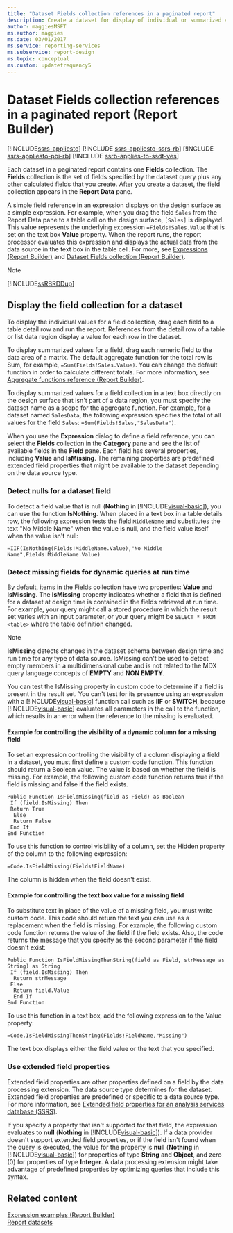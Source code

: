 ```yaml
---
title: "Dataset Fields collection references in a paginated report"
description: Create a dataset for display of individual or summarized values in the Report Data pane of Report Builder in a paginated report.
author: maggiesMSFT
ms.author: maggies
ms.date: 03/01/2017
ms.service: reporting-services
ms.subservice: report-design
ms.topic: conceptual
ms.custom: updatefrequency5
---
```

# Dataset Fields collection references in a paginated report (Report Builder)

[!INCLUDE[ssrs-appliesto](../../includes/ssrs-appliesto.md)] [!INCLUDE [ssrs-appliesto-ssrs-rb](../../includes/ssrs-appliesto-ssrs-rb.md)] [!INCLUDE [ssrs-appliesto-pbi-rb](../../includes/ssrs-appliesto-pbi-rb.md)] [!INCLUDE [ssrb-applies-to-ssdt-yes](../../includes/ssrb-applies-to-ssdt-yes.md)]

  Each dataset in a paginated report contains one **Fields** collection. The **Fields** collection is the set of fields specified by the dataset query plus any other calculated fields that you create. After you create a dataset, the field collection appears in the **Report Data** pane.  
  
 A simple field reference in an expression displays on the design surface as a simple expression. For example, when you drag the field `Sales` from the Report Data pane to a table cell on the design surface, `[Sales]` is displayed. This value represents the underlying expression `=Fields!Sales.Value` that is set on the text box **Value** property. When the report runs, the report processor evaluates this expression and displays the actual data from the data source in the text box in the table cell. For more, see [Expressions &#40;Report Builder&#41;](../../reporting-services/report-design/expressions-report-builder-and-ssrs.md) and [Dataset Fields collection &#40;Report Builder&#41;](../../reporting-services/report-data/dataset-fields-collection-report-builder-and-ssrs.md).  
  
> [!NOTE]  
>  [!INCLUDE[ssRBRDDup](../../includes/ssrbrddup-md.md)]  
  
## Display the field collection for a dataset  
 To display the individual values for a field collection, drag each field to a table detail row and run the report. References from the detail row of a table or list data region display a value for each row in the dataset.  
  
 To display summarized values for a field, drag each numeric field to the data area of a matrix. The default aggregate function for the total row is Sum, for example, `=Sum(Fields!Sales.Value)`. You can change the default function in order to calculate different totals. For more information, see [Aggregate functions reference &#40;Report Builder&#41;](../../reporting-services/report-design/report-builder-functions-aggregate-functions-reference.md).  
  
 To display summarized values for a field collection in a text box directly on the design surface that isn't part of a data region, you must specify the dataset name as a scope for the aggregate function. For example, for a dataset named `SalesData`, the following expression specifies the total of all values for the field `Sales`: `=Sum(Fields!Sales,"SalesData")`.  
  
 When you use the **Expression** dialog to define a field reference, you can select the **Fields** collection in the **Category** pane and see the list of available fields in the **Field** pane. Each field has several properties, including **Value** and **IsMissing**. The remaining properties are predefined extended field properties that might be available to the dataset depending on the data source type.  
  
### Detect nulls for a dataset field  
 To detect a field value that is null (**Nothing** in [!INCLUDE[visual-basic](../../includes/visual-basic-md.md)]), you can use the function **IsNothing**. When placed in a text box in a table details row, the following expression tests the field `MiddleName` and substitutes the text "No Middle Name" when the value is null, and the field value itself when the value isn't null:  
  
 `=IIF(IsNothing(Fields!MiddleName.Value),"No Middle Name",Fields!MiddleName.Value)`  
  
### Detect missing fields for dynamic queries at run time  
 By default, items in the Fields collection have two properties: **Value** and **IsMissing**. The **IsMissing** property indicates whether a field that is defined for a dataset at design time is contained in the fields retrieved at run time. For example, your query might call a stored procedure in which the result set varies with an input parameter, or your query might be `SELECT * FROM <table>` where the table definition changed.  
  
> [!NOTE]  
>  **IsMissing** detects changes in the dataset schema between design time and run time for any type of data source. IsMissing can't be used to detect empty members in a multidimensional cube and is not related to the MDX query language concepts of **EMPTY** and **NON EMPTY**.  
  
 You can test the IsMissing property in custom code to determine if a field is present in the result set. You can't test for its presence using an expression with a [!INCLUDE[visual-basic](../../includes/visual-basic-md.md)] function call such as **IIF** or **SWITCH**, because [!INCLUDE[visual-basic](../../includes/visual-basic-md.md)] evaluates all parameters in the call to the function, which results in an error when the reference to the missing is evaluated.  
  
#### Example for controlling the visibility of a dynamic column for a missing field  
To set an expression controlling the visibility of a column displaying a field in a dataset, you must first define a custom code function. This function should return a Boolean value. The value is based on whether the field is missing. For example, the following custom code function returns true if the field is missing and false if the field exists.  
  
```  
Public Function IsFieldMissing(field as Field) as Boolean  
 If (field.IsMissing) Then  
 Return True  
  Else   
  Return False  
 End If  
End Function  
```  
  
 To use this function to control visibility of a column, set the Hidden property of the column to the following expression:  
  
 `=Code.IsFieldMissing(Fields!FieldName)`  
  
 The column is hidden when the field doesn't exist.  
  
#### Example for controlling the text box value for a missing field  
 To substitute text in place of the value of a missing field, you must write custom code. This code should return the text you can use as a replacement when the field is missing. For example, the following custom code function returns the value of the field if the field exists. Also, the code returns the message that you specify as the second parameter if the field doesn't exist:  
  
```  
Public Function IsFieldMissingThenString(field as Field, strMessage as String) as String  
 If (field.IsMissing) Then  
  Return strMessage  
 Else   
  Return field.Value  
  End If  
End Function  
```  
  
 To use this function in a text box, add the following expression to the Value property:  
  
 `=Code.IsFieldMissingThenString(Fields!FieldName,"Missing")`  
  
 The text box displays either the field value or the text that you specified.  
  
### Use extended field properties  
 Extended field properties are other properties defined on a field by the data processing extension. The data source type determines for the dataset. Extended field properties are predefined or specific to a data source type. For more information, see [Extended field properties for an analysis services database &#40;SSRS&#41;](../../reporting-services/report-data/extended-field-properties-for-an-analysis-services-database-ssrs.md).  
  
 If you specify a property that isn't supported for that field, the expression evaluates to **null** (**Nothing** in [!INCLUDE[visual-basic](../../includes/visual-basic-md.md)]). If a data provider doesn't support extended field properties, or if the field isn't found when the query is executed, the value for the property is **null** (**Nothing** in [!INCLUDE[visual-basic](../../includes/visual-basic-md.md)]) for properties of type **String** and **Object**, and zero (0) for properties of type **Integer**. A data processing extension might take advantage of predefined properties by optimizing queries that include this syntax.  
  
## Related content
 [Expression examples &#40;Report Builder&#41;](../../reporting-services/report-design/expression-examples-report-builder-and-ssrs.md)   
 [Report datasets](../../reporting-services/report-data/report-datasets-ssrs.md)  
  
  
